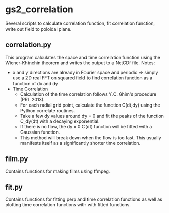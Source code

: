 gs2_correlation
==================

Several scripts to calculate correlation function, fit correlation function, write out field to poloidal plane.

correlation.py
--------------

This program calculates the space and time correlation function using the Wiener-Khinchin theorem and writes the output to a NetCDf file. Notes:

- x and y directions are already in Fourier space and periodic => simply use a 2D real FFT on squared field to find correlation function as a function of dx and dy
- Time Correlation
  - Calculation of the time correlation follows Y.C. Ghim's procedure (PRL 2013).
  - For each radial grid point, calculate the function C(dt,dy) using the Python correlate routines.
  - Take a few dy values around dy = 0 and fit the peaks of the function C_dy(dt) with a decaying exponential.
  - If there is no flow, the dy = 0 C(dt) function will be fitted with a Gaussian function.
  - This method will break down when the flow is too fast. This usually manifests itself as a significantly shorter time correlation.

film.py
-------

Contains functions for making films using ffmpeg.

fit.py
------

Contains functions for fitting perp and time correlation functions as well as plotting time correlation functions with with fitted functions.
